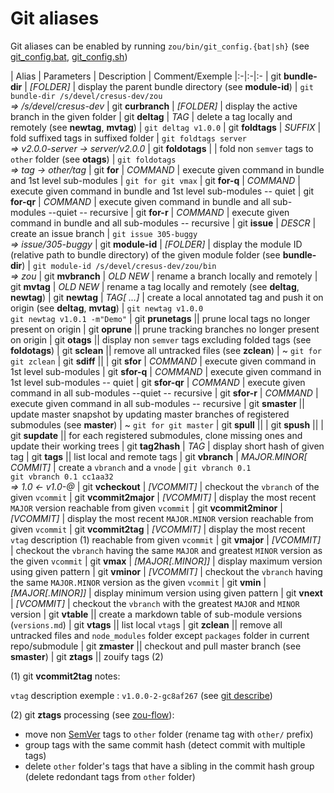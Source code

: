 # Git aliases

Git aliases can be enabled by running `zou/bin/git_config.{bat|sh}` (see [git_config.bat](../bin/git_config.bat), [git_config.sh](../bin/git_config.sh))

| Alias | Parameters | Description | Comment/Exemple
|:-|:-|:-
| git **bundle-dir** | *[FOLDER]* | display the parent bundle directory (see **module-id**) | `git bundle-dir /s/devel/cresus-dev/zou`<br>*=> /s/devel/cresus-dev*
| git **curbranch** | *[FOLDER]* | display the active branch in the given folder
| git **deltag** | *TAG* | delete a tag locally and remotely (see **newtag**, **mvtag**) | `git deltag v1.0.0`
| git **foldtags** | *SUFFIX* | fold suffixed tags in suffixed folder | `git foldtags server`<br>*=> v2.0.0-server -> server/v2.0.0*
| git **foldotags** |  | fold non `semver` tags to `other` folder (see **otags**) | `git foldotags`<br>*=> tag -> other/tag*
| git **for** | *COMMAND* | execute given command in bundle and 1st level sub-modules | `git for git vmax`
| git **for-q** | *COMMAND* | execute given command in bundle and 1st level sub-modules -- quiet
| git **for-qr** | *COMMAND* | execute given command in bundle and all sub-modules --quiet -- recursive
| git **for-r** | *COMMAND* | execute given command in bundle and all sub-modules -- recursive
| git **issue** | *DESCR* | create an issue branch | `git issue 305-buggy`<br>*=> issue/305-buggy*
| git **module-id** | *[FOLDER]* | display the module ID (relative path to bundle directory) of the given module folder (see **bundle-dir**) | `git module-id /s/devel/cresus-dev/zou/bin`<br>*=> zou*
| git **mvbranch** | *OLD NEW* | rename a branch locally and remotely
| git **mvtag** | *OLD NEW* | rename a tag locally and remotely (see **deltag**, **newtag**)
| git **newtag** | *TAG[ ...]* | create a local annotated tag and push it on origin (see **deltag**, **mvtag**) | `git newtag v1.0.0`<br>`git newtag v1.0.1 -m"Demo"`
| git **prunetags** || prune local tags no longer present on origin
| git **oprune** || prune tracking branches no longer present on origin
| git **otags** || display non `semver` tags excluding folded tags (see **foldotags**)
| git **sclean** || remove all untracked files (see **zclean**) | ~ `git for git zclean`
| git **sdiff** ||
| git **sfor** | *COMMAND* | execute given command in 1st level sub-modules
| git **sfor-q** | *COMMAND* | execute given command in 1st level sub-modules -- quiet
| git **sfor-qr** | *COMMAND* | execute given command in all sub-modules --quiet -- recursive
| git **sfor-r** | *COMMAND* | execute given command in all sub-modules -- recursive
| git **smaster** || update master snapshot by updating master branches of registered submodules (see **master**) | ~ `git for git master`
| git **spull** ||
| git **spush** ||
| git **supdate** || for each registered submodules, clone missing ones and update their working trees
| git **tag2hash** | *TAG* | display short hash of given tag
| git **tags** || list local and remote tags
| git **vbranch** | *MAJOR.MINOR[ COMMIT]* | create a `vbranch` and a `vnode` | `git vbranch 0.1`<br>`git vbranch 0.1 cc1aa32`<br>*=> 1.0 <- v1.0-@*
| git **vcheckout** | *[VCOMMIT]* | checkout the `vbranch` of the given `vcommit`
| git **vcommit2major** | *[VCOMMIT]* | display the most recent `MAJOR` version reachable from given `vcommit`
| git **vcommit2minor** | *[VCOMMIT]* | display the most recent `MAJOR.MINOR` version reachable from given `vcommit`
| git **vcommit2tag** | *[VCOMMIT]* | display the most recent `vtag` description (1) reachable from given `vcommit`
| git **vmajor** | *[VCOMMIT]* | checkout the `vbranch` having the same `MAJOR` and greatest `MINOR` version as the given `vcommit`
| git **vmax** | *[MAJOR[.MINOR]]* | display maximum version using given pattern
| git **vminor** | *[VCOMMIT]* | checkout the `vbranch` having the same `MAJOR.MINOR` version as the given `vcommit`
| git **vmin** | *[MAJOR[.MINOR]]* | display minimum version using given pattern
| git **vnext** | *[VCOMMIT]* | checkout the `vbranch` with the greatest `MAJOR` and `MINOR` version
| git **vtable** || create a markdown table of sub-module versions (`versions.md`)
| git **vtags** || list local `vtag`s
| git **zclean** || remove all untracked files and `node_modules` folder except `packages` folder in current repo/submodule
| git **zmaster** || checkout and pull master branch (see **smaster**)
| git **ztags** || zouify tags (2)


(1) git **vcommit2tag** notes:

`vtag` description exemple : `v1.0.0-2-gc8af267` (see [git describe](https://git-scm.com/docs/git-describe))

(2) git **ztags** processing (see [zou-flow](ZouFlow.md)):
- move non [SemVer](https://semver.org/) tags to `other` folder (rename tag with `other/` prefix)
- group tags with the same commit hash (detect commit with multiple tags)
- delete `other` folder's tags that have a sibling in the commit hash group (delete redondant tags from `other` folder)
